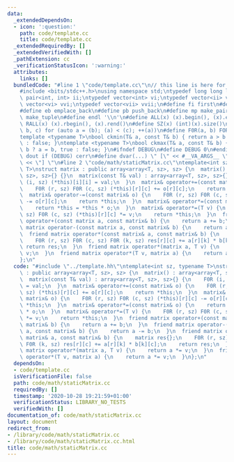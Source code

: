 ```yaml
---
data:
  _extendedDependsOn:
  - icon: ':question:'
    path: code/template.cc
    title: code/template.cc
  _extendedRequiredBy: []
  _extendedVerifiedWith: []
  _pathExtension: cc
  _verificationStatusIcon: ':warning:'
  attributes:
    links: []
  bundledCode: "#line 1 \"code/template.cc\"\n// this line is here for a reason\n\
    #include <bits/stdc++.h>\nusing namespace std;\ntypedef long long ll;\ntypedef\
    \ pair<int, int> ii;\ntypedef vector<int> vi;\ntypedef vector<ii> vii;\ntypedef\
    \ vector<vi> vvi;\ntypedef vector<vii> vvii;\n#define fi first\n#define se second\n\
    #define eb emplace_back\n#define pb push_back\n#define mp make_pair\n#define mt\
    \ make_tuple\n#define endl '\\n'\n#define ALL(x) (x).begin(), (x).end()\n#define\
    \ RALL(x) (x).rbegin(), (x).rend()\n#define SZ(x) (int)(x).size()\n#define FOR(a,\
    \ b, c) for (auto a = (b); (a) < (c); ++(a))\n#define F0R(a, b) FOR (a, 0, (b))\n\
    template <typename T>\nbool ckmin(T& a, const T& b) { return a > b ? a = b, true\
    \ : false; }\ntemplate <typename T>\nbool ckmax(T& a, const T& b) { return a <\
    \ b ? a = b, true : false; }\n#ifndef DEBUG\n#define DEBUG 0\n#endif\n#define\
    \ dout if (DEBUG) cerr\n#define dvar(...) \" [\" << #__VA_ARGS__ \": \" << (__VA_ARGS__)\
    \ << \"] \"\n#line 2 \"code/math/staticMatrix.cc\"\ntemplate<int sz, typename\
    \ T>\nstruct matrix : public array<array<T, sz>, sz> {\n  matrix() : array<array<T,\
    \ sz>, sz>{} {}\n  matrix(const T& val) : array<array<T, sz>, sz>{} {\n    F0R\
    \ (i, sz) (*this)[i][i] = val;\n  }\n  matrix& operator+=(const matrix& o) {\n\
    \    F0R (r, sz) F0R (c, sz) (*this)[r][c] += o[r][c];\n    return *this;\n  }\n\
    \  matrix& operator-=(const matrix& o) {\n    F0R (r, sz) F0R (c, sz) (*this)[r][c]\
    \ -= o[r][c];\n    return *this;\n  }\n  matrix& operator*=(const matrix& o) {\n\
    \    return *this = *this * o;\n  }\n  matrix& operator*=(T v) {\n    F0R (r,\
    \ sz) F0R (c, sz) (*this)[r][c] *= v;\n    return *this;\n  }\n  friend matrix\
    \ operator+(const matrix a, const matrix& b) {\n    return a += b;\n  }\n  friend\
    \ matrix operator-(const matrix a, const matrix& b) {\n    return a -= b;\n  }\n\
    \  friend matrix operator*(const matrix& a, const matrix& b) {\n    matrix res{};\n\
    \    F0R (r, sz) F0R (c, sz) F0R (k, sz) res[r][c] += a[r][k] * b[k][c];\n   \
    \ return res;\n  }\n  friend matrix operator*(matrix a, T v) {\n    return a *=\
    \ v;\n  }\n  friend matrix operator*(T v, matrix a) {\n    return a *= v;\n  }\n\
    };\n"
  code: "#include \"../template.hh\"\ntemplate<int sz, typename T>\nstruct matrix\
    \ : public array<array<T, sz>, sz> {\n  matrix() : array<array<T, sz>, sz>{} {}\n\
    \  matrix(const T& val) : array<array<T, sz>, sz>{} {\n    F0R (i, sz) (*this)[i][i]\
    \ = val;\n  }\n  matrix& operator+=(const matrix& o) {\n    F0R (r, sz) F0R (c,\
    \ sz) (*this)[r][c] += o[r][c];\n    return *this;\n  }\n  matrix& operator-=(const\
    \ matrix& o) {\n    F0R (r, sz) F0R (c, sz) (*this)[r][c] -= o[r][c];\n    return\
    \ *this;\n  }\n  matrix& operator*=(const matrix& o) {\n    return *this = *this\
    \ * o;\n  }\n  matrix& operator*=(T v) {\n    F0R (r, sz) F0R (c, sz) (*this)[r][c]\
    \ *= v;\n    return *this;\n  }\n  friend matrix operator+(const matrix a, const\
    \ matrix& b) {\n    return a += b;\n  }\n  friend matrix operator-(const matrix\
    \ a, const matrix& b) {\n    return a -= b;\n  }\n  friend matrix operator*(const\
    \ matrix& a, const matrix& b) {\n    matrix res{};\n    F0R (r, sz) F0R (c, sz)\
    \ F0R (k, sz) res[r][c] += a[r][k] * b[k][c];\n    return res;\n  }\n  friend\
    \ matrix operator*(matrix a, T v) {\n    return a *= v;\n  }\n  friend matrix\
    \ operator*(T v, matrix a) {\n    return a *= v;\n  }\n};\n"
  dependsOn:
  - code/template.cc
  isVerificationFile: false
  path: code/math/staticMatrix.cc
  requiredBy: []
  timestamp: '2020-10-28 19:21:59+01:00'
  verificationStatus: LIBRARY_NO_TESTS
  verifiedWith: []
documentation_of: code/math/staticMatrix.cc
layout: document
redirect_from:
- /library/code/math/staticMatrix.cc
- /library/code/math/staticMatrix.cc.html
title: code/math/staticMatrix.cc
---
```

